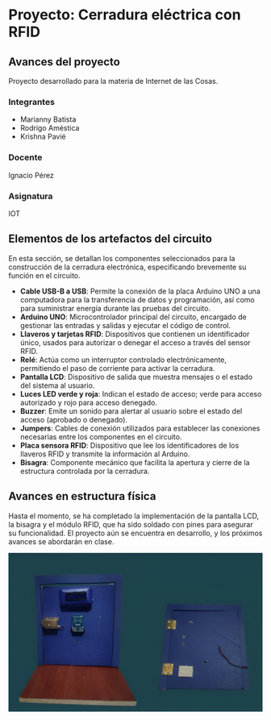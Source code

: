 # Proyecto: Cerradura eléctrica con RFID
 
## Avances del proyecto
Proyecto desarrollado para la materia de Internet de las Cosas.
 
### Integrantes
- Marianny Batista
- Rodrigo Améstica
- Krishna Pavié
 
### Docente
Ignacio Pérez
 
### Asignatura
IOT
 
## Elementos de los artefactos del circuito
En esta sección, se detallan los componentes seleccionados para la construcción de la cerradura electrónica, especificando brevemente su función en el circuito.
 
- **Cable USB-B a USB**: Permite la conexión de la placa Arduino UNO a una computadora para la transferencia de datos y programación, así como para suministrar energía durante las pruebas del circuito.
- **Arduino UNO**: Microcontrolador principal del circuito, encargado de gestionar las entradas y salidas y ejecutar el código de control.
- **Llaveros y tarjetas RFID**: Dispositivos que contienen un identificador único, usados para autorizar o denegar el acceso a través del sensor RFID.
- **Relé**: Actúa como un interruptor controlado electrónicamente, permitiendo el paso de corriente para activar la cerradura.
- **Pantalla LCD**: Dispositivo de salida que muestra mensajes o el estado del sistema al usuario.
- **Luces LED verde y roja**: Indican el estado de acceso; verde para acceso autorizado y rojo para acceso denegado.
- **Buzzer**: Emite un sonido para alertar al usuario sobre el estado del acceso (aprobado o denegado).
- **Jumpers**: Cables de conexión utilizados para establecer las conexiones necesarias entre los componentes en el circuito.
- **Placa sensora RFID**: Dispositivo que lee los identificadores de los llaveros RFID y transmite la información al Arduino.
- **Bisagra**: Componente mecánico que facilita la apertura y cierre de la estructura controlada por la cerradura.
 
## Avances en estructura física
Hasta el momento, se ha completado la implementación de la pantalla LCD, la bisagra y el módulo RFID, que ha sido soldado con pines para asegurar su funcionalidad. El proyecto aún se encuentra en desarrollo, y los próximos avances se abordarán en clase.

![Avances](avances.jpeg)
